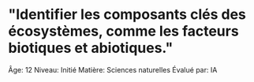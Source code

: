 # "Identifier les composants clés des écosystèmes, comme les facteurs biotiques et abiotiques."

Âge: 12
Niveau: Initié
Matière: Sciences naturelles
Évalué par: IA